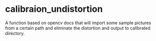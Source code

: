 # calibraion_undistortion
A function based on opencv docs that will import some sample pictures from a certain path and eliminate the distortion and output to calibrated directory. 
